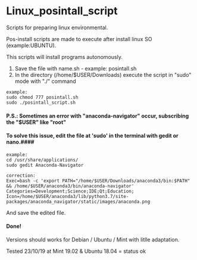 # Linux_posintall_script
Scripts for preparing linux environmental.

Pos-install scripts are made to execute after install linux SO (example:UBUNTU).

This scripts will install programs autonomously.
  
  1. Save the file with name.sh - example: posintall.sh
  2. In the directory (/home/$USER/Downloads) execute the script in "sudo" mode with "./" command
  
    example:
    sudo chmod 777 posintall.sh
    sudo ./posintall_script.sh

 #### P.S.: Sometimes an error with "anaconda-navigator" occur, subscribing the "$USER" like "root" ####
 #### To solve this issue, edit the file at 'sudo' in the terminal with gedit or nano.####
 
    example:    
    cd /usr/share/applications/
    sudo gedit Anaconda-Navigator
             
    correction:
    Exec=bash -c 'export PATH="/home/$USER/Downloads/anaconda3/bin:$PATH" && /home/$USER/anaconda3/bin/anaconda-navigator'
    Categories=Development;Science;IDE;Qt;Education;
    Icon=/home/$USER/anaconda3/lib/python3.7/site-packages/anaconda_navigator/static/images/anaconda.png
   
  And save the edited file.
#### Done! ####
 
 Versions should works for Debian / Ubuntu / Mint with litlle adaptation.
 
 Tested 23/10/19 at Mint 19.02 & Ubuntu 18.04 = status ok
  
